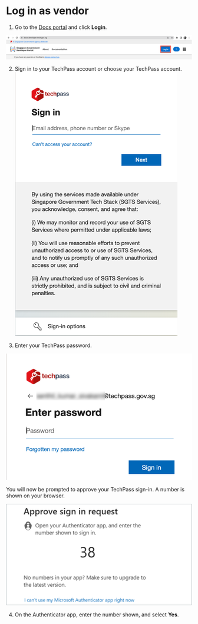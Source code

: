 # Log in as vendor

1. Go to the [Docs portal](https://docs.developer.tech.gov.sg/) and click **Login**.

<kbd>![new-docs](assets/images/onboarding/po-non-se/new-docs-portal.png)</kbd>

2. Sign in to your TechPass account or choose your TechPass account.
<kbd>![sign-in](assets/images/access-sgts-services-using-techpass/vendor-sign-in-new.png)</kbd>

3.  Enter your TechPass password.

<kbd>![log-in-with-techpass](assets/images/access-sgts-services-using-techpass/vendor-password.png)</kbd>

<!--4. Choose an authenticating method.
<kbd>![log-in-with-techpass](assets/images/access-sgts-services-using-techpass/vendor-choose-auth-method.png)</kbd>-->

You will now be prompted to approve your TechPass sign-in. A number is shown on your browser.

 <kbd>![number-mfa](assets/images/onboarding/po-non-se/mfa-number-displayed-on-screen.png)</kbd>

4. On the Authenticator app, enter the number shown, and select **Yes**.

